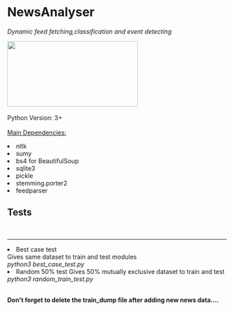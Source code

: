 # NewsAnalyser

<i>Dynamic feed fetching,classification and event detecting</i>




<img src = "http://www.datanami.com/wp-content/uploads/2015/03/creepy-blue-head.png" height=150 width = 300><br><br>
Python Version: 3+<br><br>
<u>Main Dependencies:</u><br><p>
  <li>nltk<br>
  <li>sumy<br>
  <li>bs4 for BeautifulSoup<br>
  <li>sqlite3<br>
  <li>pickle<br>
  <li>stemming.porter2<br>
  <li>feedparser<br></p>

<h2><b>Tests</b></h2><br>
<hr>
<li>Best case test<br>
    Gives same dataset to train and test modules<br>
    <i>python3 best_case_test.py</i><br>
<li>Random 50% test
    Gives 50% mutually exclusive dataset to train and test<br>
    <i>python3 random_train_test.py</i><br><br>


<b> Don't forget to delete the train_dump file after adding new news data....</b>
  

  
  
